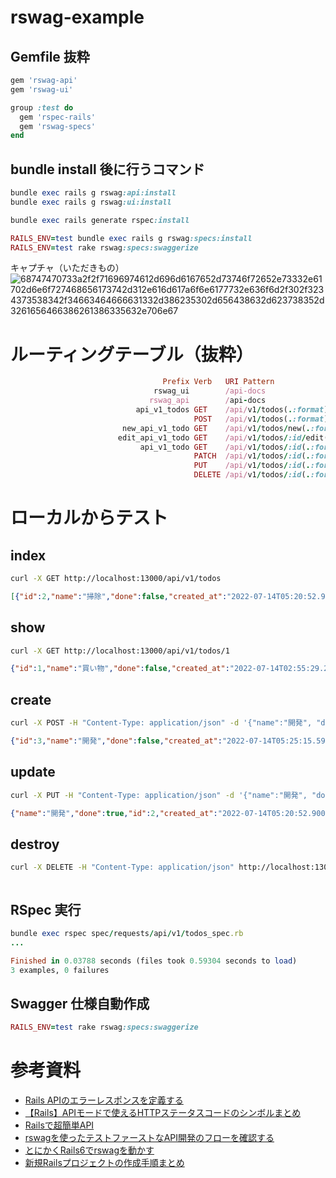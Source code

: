 # rswag-example

## Gemfile 抜粋

```ruby
gem 'rswag-api'
gem 'rswag-ui'

group :test do
  gem 'rspec-rails'
  gem 'rswag-specs'
end
```

## bundle install 後に行うコマンド
```ruby
bundle exec rails g rswag:api:install
bundle exec rails g rswag:ui:install

bundle exec rails generate rspec:install

RAILS_ENV=test bundle exec rails g rswag:specs:install
RAILS_ENV=test rake rswag:specs:swaggerize
```
キャプチャ（いただきもの）
![68747470733a2f2f71696974612d696d6167652d73746f72652e73332e61702d6e6f727468656173742d312e616d617a6f6e6177732e636f6d2f302f3234373538342f34663464666631332d386235302d656438632d623738352d3261656466386261386335632e706e67](https://user-images.githubusercontent.com/31363256/178884672-3b0598ad-100b-4faa-9082-16ee7a197cda.png)

# ルーティングテーブル（抜粋）
```ruby
                                  Prefix Verb   URI Pattern                                                                                       Controller#Action
                                rswag_ui        /api-docs                                                                                         Rswag::Ui::Engine
                               rswag_api        /api-docs                                                                                         Rswag::Api::Engine
                            api_v1_todos GET    /api/v1/todos(.:format)                                                                           api/v1/todos#index
                                         POST   /api/v1/todos(.:format)                                                                           api/v1/todos#create
                         new_api_v1_todo GET    /api/v1/todos/new(.:format)                                                                       api/v1/todos#new
                        edit_api_v1_todo GET    /api/v1/todos/:id/edit(.:format)                                                                  api/v1/todos#edit
                             api_v1_todo GET    /api/v1/todos/:id(.:format)                                                                       api/v1/todos#show
                                         PATCH  /api/v1/todos/:id(.:format)                                                                       api/v1/todos#update
                                         PUT    /api/v1/todos/:id(.:format)                                                                       api/v1/todos#update
                                         DELETE /api/v1/todos/:id(.:format)                                                                       api/v1/todos#destroy
```
# ローカルからテスト

## index

```bash
curl -X GET http://localhost:13000/api/v1/todos
```
```json 
[{"id":2,"name":"掃除","done":false,"created_at":"2022-07-14T05:20:52.900Z","updated_at":"2022-07-14T05:20:52.900Z"},{"id":1,"name":"買い物","done":false,"created_at":"2022-07-14T02:55:29.261Z","updated_at":"2022-07-14T02:55:29.261Z"}]
```

## show
```bash
curl -X GET http://localhost:13000/api/v1/todos/1
```
```json 
{"id":1,"name":"買い物","done":false,"created_at":"2022-07-14T02:55:29.261Z","updated_at":"2022-07-14T02:55:29.261Z"}
```

## create
```bash
curl -X POST -H "Content-Type: application/json" -d '{"name":"開発", "done":false}' http://localhost:13000/api/v1/todos
```
```json 
{"id":3,"name":"開発","done":false,"created_at":"2022-07-14T05:25:15.593Z","updated_at":"2022-07-14T05:25:15.593Z"}
```

## update
```bash
curl -X PUT -H "Content-Type: application/json" -d '{"name":"開発", "done":true}' http://localhost:13000/api/v1/todos/2
```
```json
{"name":"開発","done":true,"id":2,"created_at":"2022-07-14T05:20:52.900Z","updated_at":"2022-07-14T12:15:25.736Z"}
```

## destroy
```bash
curl -X DELETE -H "Content-Type: application/json" http://localhost:13000/api/v1/todos/1
```
```json
```

## RSpec 実行
```ruby
bundle exec rspec spec/requests/api/v1/todos_spec.rb 
...

Finished in 0.03788 seconds (files took 0.59304 seconds to load)
3 examples, 0 failures
```

## Swagger 仕様自動作成
```ruby
RAILS_ENV=test rake rswag:specs:swaggerize
```

# 参考資料
- [Rails APIのエラーレスポンスを定義する](https://tech.pepabo.com/2021/03/15/rails-api-error-response/)
- [【Rails】APIモードで使えるHTTPステータスコードのシンボルまとめ](https://qiita.com/terufumi1122/items/997e24dde87f807e3944)
- [Railsで超簡単API](https://qiita.com/k-penguin-sato/items/adba7a1a1ecc3582a9c9)
- [rswagを使ったテストファーストなAPI開発のフローを確認する](https://qiita.com/nakazawaken1/items/1cf12756a9e00f1a8fc4)
- [とにかくRails6でrswagを動かす](https://qiita.com/cheekykorkind/items/6c28832fe23938a92b50)
- [新規Railsプロジェクトの作成手順まとめ](https://qiita.com/yuitnnn/items/b45bba658d86eabdbb26)

